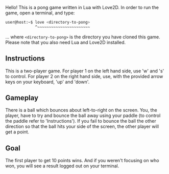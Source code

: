 Hello! This is a pong game written in Lua with Love2D. In order to run the game, open a terminal, and type:
```bash
user@host:~$ love <directory-to-pong>
             ^~~~~~~~~~~~~~~~~~~~~~~~
```
... where `<directory-to-pong>` is the directory you have cloned this game. Please note that you also need Lua and Love2D installed.

## Instructions

This is a two-player game. For player 1 on the left hand side, use 'w' and 's' to control. For player 2 on the right hand side, use,
with the provided arrow keys on your keyboard, 'up' and 'down'.

## Gameplay

There is a ball which bounces about left-to-right on the screen. You, the player, have to try and bounce the ball away using your paddle
(to control the paddle refer to 'Instructions'). If you fail to bounce the ball the other direction so that the ball hits your side of
the screen, the other player will get a point.

## Goal

The first player to get 10 points wins. And if you weren't focusing on who won, you will see a result logged out on your terminal.
